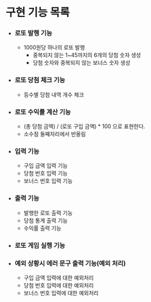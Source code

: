 # 구현 기능 목록

- ### 로또 발행 기능
    - 1000원당 하나의 로또 발행
        - 중복되지 않는 1~45까지의 6개의 당첨 숫자 생성
        - 당첨 숫자와 중복되지 않는 보너스 숫자 생성

- ### 로또 당첨 체크 기능
    - 등수별 당첨 내역 개수 체크

- ### 로또 수익률 계산 기능
    - (총 당첨 금액) / (로또 구입 금액) * 100 으로 표현한다.
    - 소수점 둘째자리에서 반올림

- ### 입력 기능
    - 구입 금액 입력 기능
    - 당첨 번호 입력 기능
    - 보너스 번호 입력 기능

- ### 출력 기능
    - 발행한 로또 출력 기능
    - 당첨 통계 출력 기능
    - 수익률 출력 기능

- ### 로또 게임 실행 기능

- ### 예외 상황시 에러 문구 출력 기능(예외 처리)
    - 구입 금액 입력에 대한 예외처리
    - 당첨 번호 입력에 대한 예외처리
    - 보너스 번호 입력에 대한 예외처리